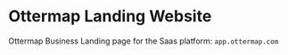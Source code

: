 # Ottermap Landing Website

Ottermap Business Landing page for the Saas platform: `app.ottermap.com`